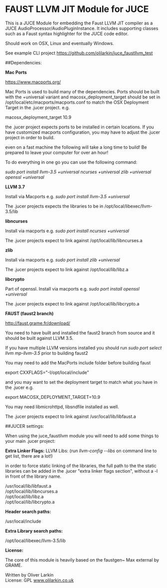 # FAUST LLVM JIT Module for JUCE

This is a JUCE Module for embedding the Faust LLVM JIT compiler as a JUCE AudioProcessor/AudioPluginInstance. It includes supporting classes such as a Faust syntax highlighter for the JUCE code editor.

Should work on OSX, Linux and eventually Windows.

See example CLI project https://github.com/olilarkin/juce_faustllvm_test

##Dependencies:

**Mac Ports**

https://www.macports.org/

Mac Ports is used to build many of the dependencies. Ports should be built with the +universal variant and macosx_deployment_target should be set in /opt/local/etc/macports/macports.conf to match the OSX Deployment Target in the .jucer project. e.g.

macosx_deployment_target 10.9

the .jucer project expects ports to be installed in certain locations. If you have customized macports configuration, you may have to adjust the .jucer project in order to build.

even on a fast machine the following will take a long time to build! Be prepared to leave your computer for over an hour!

To do everything in one go you can use the following command:

*sudo port install llvm-3.5 +universal ncurses +universal zlib +universal openssl +universal*

**LLVM 3.7**

Install via Macports e.g. *sudo port install llvm-3.5 +universal*

The .jucer projects expects the libraries to be in /opt/local/libexec/llvm-3.5/lib

**libncurses**

Install via macports e.g. *sudo port install ncurses +universal*

The .jucer projects expect to link against /opt/local/lib/libncurses.a

**zlib**

Install via macports  e.g. *sudo port install zlib +universal*

The .jucer projects expect to link against /opt/local/lib/libz.a

**libcrypto**

Part of openssl. Install via macports e.g. *sudo port install openssl +universal*

The .jucer projects expect to link against /opt/local/lib/libcrypto.a

**FAUST (faust2 branch)**

http://faust.grame.fr/download/

You need to have built and installed the faust2 branch from source and it should be built against LLVM 3.5. 

If you have multiple LLVM versions installed you should run *sudo port select llvm mp-llvm-3.5* prior to building faust2

You may need to add the MacPorts include folder before building faust

export CXXFLAGS="-I/opt/local/include"

and you may want to set the deployment target to match what you have in the .jucer e.g.

export MACOSX_DEPLOYMENT_TARGET=10.9

You may need libmicrohttpd, libsndfile installed as well.

The .jucer projects expect to link against /usr/local/lib/libfaust.a

##JUCER settings:

When using the juce_faustllvm module you will need to add some things to your main .jucer project:

**Extra Linker Flags:**
LLVM Libs: (run *llvm-config --libs* on command line to get list, there are a lot!)

in order to force static linking of the libraries, the full path to the the static libraries can be added in the .jucer "extra linker flags section", without a -l in front of the library name.

/usr/local/lib/libfaust.a  
/opt/local/lib/libncurses.a  
/opt/local/lib/libz.a  
/opt/local/lib/libcrypto.a  

**Header search paths:**

/usr/local/include

**Extra Library search paths:**

/opt/local/libexec/llvm-3.5/lib

**License:**
  
The core of this module is heavily based on the faustgen~ Max external by GRAME.

Written by Oliver Larkin    
License: GPL
www.olilarkin.co.uk